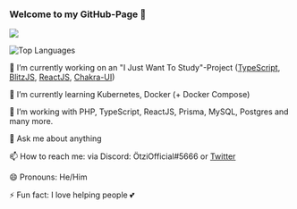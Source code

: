 ### Welcome to my GitHub-Page 👋

![](https://github-readme-stats.vercel.app/api?username=oezguerisbert&show_icons=true&theme=dark)

![Top Languages](https://github-readme-stats.vercel.app/api/top-langs/?username=oezguerisbert&theme=dark)

🔭 I’m currently working on an "I Just Want To Study"-Project ([TypeScript](https://www.typescriptlang.org/), [BlitzJS](https://blitzjs.com/), [ReactJS](https://reactjs.org/), [Chakra-UI](https://chakra-ui.com))

🌱 I’m currently learning Kubernetes, Docker (+ Docker Compose)

🤔 I’m working with PHP, TypeScript, ReactJS, Prisma, MySQL, Postgres and many more.

💬 Ask me about anything

📫 How to reach me: via Discord: ÖtziOfficial#5666 or [Twitter](https://twitter.com/oezguerisbert)

😄 Pronouns: He/Him

⚡ Fun fact: I love helping people 💕
